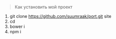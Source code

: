 > 	Как установить мой проект

1. git clone https://github.com/suumraak/port.git site
2. cd
3. bower i 
4. npm i
